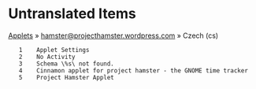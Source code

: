 # Untranslated Items
[Applets](../../../README.md) &#187; [hamster@projecthamster.wordpress.com](../README.md) &#187; Czech (cs)

       1	Applet Settings
       2	No Activity
       3	Schema \%s\ not found.
       4	Cinnamon applet for project hamster - the GNOME time tracker
       5	Project Hamster Applet
